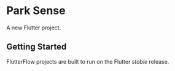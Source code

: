 # Park Sense

A new Flutter project.

## Getting Started

FlutterFlow projects are built to run on the Flutter _stable_ release.

